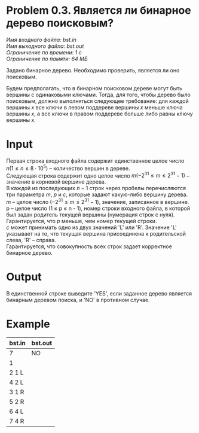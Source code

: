 # Problem 0.3. Является ли бинарное дерево поисковым?

*Имя входного файла: bst.in\
Имя выходного файла: bst.out\
Ограничение по времени: 1 с\
Ограничение по памяти: 64 МБ*
        
Задано бинарное дерево. Необходимо проверить, является ли оно поисковым.

Будем предполагать, что в бинарном поисковом дереве могут быть вершины с одинаковыми ключами. Тогда, для того, чтобы дерево было поисковым, должно выполняться следующее требование: для каждой вершины $x$ все ключи в левом поддереве вершины $x$ меньше ключа вершины $x$, а все ключи в правом поддереве больше либо равны ключу вершины $x$.

# Input

Первая строка входного файла содержит единственное целое число $n (1 \le n \le 8 \cdot 10^5)$ – количество вершин в дереве.  
Следующая строка содержит одно целое число $m (-2^{31} ≤ m ≤ 2^{31} - 1)$ – значение в корневой вершине дерева.  
В каждой из последующих $n - 1$ строк через пробелы перечисляются три параметра $m$, $p$ и $c$, которые задают какую-либо вершину дерева.  
$m$ – целое число $(-2^{31} ≤ m ≤ 2^{31} - 1)$, значение, записанное в вершине.  
p – целое число (1 ≤ p ≤ n - 1), номер строки входного файла, в которой был задан родитель текущей вершины (нумерация строк с нуля). Гарантируется, что $p$ меньше, чем номер текущей строки.  
$c$ может принимать одно из двух значений 'L' или 'R'. Значение 'L' указывает на то, что текущая вершина присоединена к родительской слева, 'R' – справа.  
Гарантируется, что совокупность всех строк задает корректное бинарное дерево.


# Output

В единственной строке выведите 'YES', если заданное дерево является бинарным деревом поиска, и 'NO' в противном случае.

# Example

| bst.in                                         |bst.out                                         |
|------------------------------------------------|------------------------------------------------|
| 7                                              | NO                                             |
| 1                                              |                                                |              
| 2 1 L                                          |                                                |
| 4 2 L                                          |                                                |
| 3 1 R                                          |                                                |
| 5 2 R                                          |                                                |
| 6 4 L                                          |                                                |
| 7 4 R                                          |                                                |
